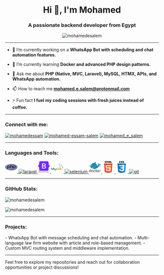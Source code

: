 <h1 align="center">Hi 👋, I'm Mohamed</h1>
<h3 align="center">A passionate backend developer from Egypt</h3>

<p align="center">
  <img src="https://komarev.com/ghpvc/?username=mohamedesalem&label=Profile%20views&color=0e75b6&style=flat" alt="mohamedesalem" />
</p>

---

- 🔭 I’m currently working on a **WhatsApp Bot with scheduling and chat automation features.**

- 🌱 I’m currently learning **Docker and advanced PHP design patterns.**

- 💬 Ask me about **PHP (Native, MVC, Laravel), MySQL, HTMX, APIs, and WhatsApp automation.**

- 📫 How to reach me **mohamed.e.salem@protonmail.com**

- ⚡ Fun fact **I fuel my coding sessions with fresh juices instead of coffee.**

---

<h3 align="left">Connect with me:</h3>
<p align="left">
  <a href="https://dev.to/mohamedessam" target="blank"><img align="center" src="https://media2.dev.to/dynamic/image/width=800%2Cheight=%2Cfit=scale-down%2Cgravity=auto%2Cformat=auto/https%3A%2F%2Fthepracticaldev.s3.amazonaws.com%2Fi%2F78hs31fax49uwy6kbxyw.png" alt="mohamedessam" height="30" width="40" /></a>
  <a href="https://linkedin.com/in/mohamed-essam-salem" target="blank"><img align="center" src="https://raw.githubusercontent.com/rahuldkjain/github-profile-readme-generator/master/src/images/icons/Social/linked-in-alt.svg" alt="mohamed-essam-salem" height="30" width="40" /></a>
  <a href="https://www.hackerrank.com/mohamed_e_salem" target="blank"><img align="center" src="https://raw.githubusercontent.com/rahuldkjain/github-profile-readme-generator/master/src/images/icons/Social/hackerrank.svg" alt="mohamed_e_salem" height="30" width="40" /></a>
</p>

---

<h3 align="left">Languages and Tools:</h3>
<p align="left">
  <a href="https://www.php.net" target="_blank" rel="noreferrer">
    <img src="https://raw.githubusercontent.com/devicons/devicon/master/icons/php/php-original.svg" alt="php" width="40" height="40" />
  </a>
  <a href="https://laravel.com/" target="_blank" rel="noreferrer">
    <img src="https://laravel.com/img/logomark.min.svg" alt="laravel" width="40" height="40" />
  </a>
  <a href="https://getbootstrap.com" target="_blank" rel="noreferrer">
    <img src="https://raw.githubusercontent.com/devicons/devicon/master/icons/bootstrap/bootstrap-plain-wordmark.svg" alt="bootstrap" width="40" height="40" />
  </a>
  <a href="https://www.mysql.com/" target="_blank" rel="noreferrer">
    <img src="https://raw.githubusercontent.com/devicons/devicon/master/icons/mysql/mysql-original-wordmark.svg" alt="mysql" width="40" height="40" />
  </a>
  <a href="https://www.selenium.dev" target="_blank" rel="noreferrer">
    <img src="https://raw.githubusercontent.com/detain/svg-logos/780f25886640cef088af994181646db2f6b1a3f8/svg/selenium-logo.svg" alt="selenium" width="40" height="40" />
  </a>
  <a href="https://www.docker.com/" target="_blank" rel="noreferrer">
    <img src="https://raw.githubusercontent.com/devicons/devicon/master/icons/docker/docker-original-wordmark.svg" alt="docker" width="40" height="40" />
  </a>
  <a href="https://www.w3.org/html/" target="_blank" rel="noreferrer">
    <img src="https://raw.githubusercontent.com/devicons/devicon/master/icons/html5/html5-original-wordmark.svg" alt="html5" width="40" height="40" />
  </a>
  <a href="https://www.w3schools.com/css/" target="_blank" rel="noreferrer">
    <img src="https://raw.githubusercontent.com/devicons/devicon/master/icons/css3/css3-original-wordmark.svg" alt="css3" width="40" height="40" />
  </a>
  <a href="https://git-scm.com/" target="_blank" rel="noreferrer">
    <img src="https://www.vectorlogo.zone/logos/git-scm/git-scm-icon.svg" alt="git" width="40" height="40" />
  </a>
</p>

---

<h3 align="left">GitHub Stats:</h3>
<p>
  <img align="center" src="https://github-readme-stats.vercel.app/api/top-langs?username=mohamedesalem&show_icons=true&locale=en&layout=compact" alt="mohamedesalem" />
</p>
<p>
  <img align="center" src="https://github-readme-streak-stats.herokuapp.com/?user=mohamedesalem&" alt="mohamedesalem" />
</p>

---

<h3 align="left">Projects:</h3>
- WhatsApp Bot with message scheduling and chat automation.  
- Multi-language law firm website with article and role-based management.  
- Custom MVC routing system and middleware implementation.  

---

Feel free to explore my repositories and reach out for collaboration opportunities or project discussions!

